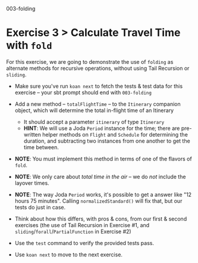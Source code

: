 003-folding

# Exercise 3 > Calculate Travel Time with `fold`

For this exercise, we are going to demonstrate the use of `folding` as alternate methods for recursive operations, without using Tail Recursion or `sliding`.

- Make sure you've run `koan next` to fetch the tests & test data for this exercise – your sbt prompt should end with `003-folding`
- Add a new method – `totalFlightTime` – to the `Itinerary` companion object, which will determine the total in-flight time of an Itinerary
  + It should accept a parameter `itinerary` of type `Itinerary`
  + **HINT**: We will use a Joda `Period` instance for the time; there are pre-written helper methods on `Flight` and `Schedule` for determining the duration, and subtracting two instances from one another to get the time between.
- **NOTE**: You must implement this method in terms of one of the flavors of `fold`.
- **NOTE**: We only care about *total time in the air* – we do *not* include the layover times.
- **NOTE**: The way Joda `Period` works, it's possible to get a answer like "12 hours 75 minutes". Calling `normalizedStandard()` will fix that, but our tests do just in case.


- Think about how this differs, with pros & cons, from our first & second exercises (the use of Tail Recursion in Exercise #1, and `sliding`/`forall`/`PartialFunction` in Exercise #2)
- Use the `test` command to verify the provided tests pass.
- Use `koan next` to move to the next exercise.
